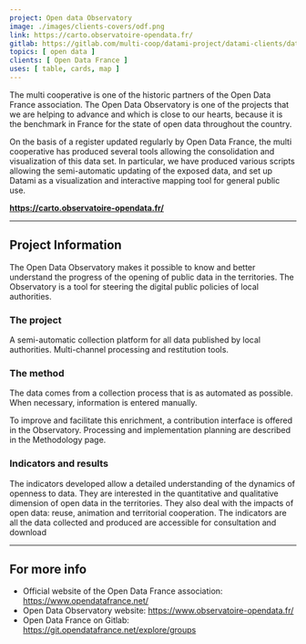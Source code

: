 ```yaml
---
project: Open data Observatory
image: ./images/clients-covers/odf.png
link: https://carto.observatoire-opendata.fr/
gitlab: https://gitlab.com/multi-coop/datami-project/datami-clients/datami-odf-observatoire
topics: [ open data ]
clients: [ Open Data France ]
uses: [ table, cards, map ]
---
```


The multi cooperative is one of the historic partners of the Open Data France association. The Open Data Observatory is one of the projects that we are helping to advance and which is close to our hearts, because it is the benchmark in France for the state of open data throughout the country.

On the basis of a register updated regularly by Open Data France, the multi cooperative has produced several tools allowing the consolidation and visualization of this data set. In particular, we have produced various scripts allowing the semi-automatic updating of the exposed data, and set up Datami as a visualization and interactive mapping tool for general public use.

**https://carto.observatoire-opendata.fr/**

---

## Project Information

The Open Data Observatory makes it possible to know and better understand the progress of the opening of public data in the territories. The Observatory is a tool for steering the digital public policies of local authorities.

### The project

A semi-automatic collection platform for all data published by local authorities. Multi-channel processing and restitution tools.

### The method

The data comes from a collection process that is as automated as possible. When necessary, information is entered manually.

To improve and facilitate this enrichment, a contribution interface is offered in the Observatory. Processing and implementation planning are described in the Methodology page.

### Indicators and results

The indicators developed allow a detailed understanding of the dynamics of openness to data. They are interested in the quantitative and qualitative dimension of open data in the territories. They also deal with the impacts of open data: reuse, animation and territorial cooperation. The indicators are all the data collected and produced are accessible for consultation and download

---

## For more info

- Official website of the Open Data France association: https://www.opendatafrance.net/
- Open Data Observatory website: https://www.observatoire-opendata.fr/
- Open Data France on Gitlab: https://git.opendatafrance.net/explore/groups